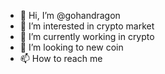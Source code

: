 - 👋 Hi, I’m @gohandragon
- 👀 I’m interested in crypto market
- 🌱 I’m currently working in crypto 
- 💞️ I’m looking to new coin
- 📫 How to reach me 

<!---
gohandragon/gohandragon is a ✨ special ✨ repository because its `README.md` (this file) appears on your GitHub profile.
You can click the Preview link to take a look at your changes.
--->
